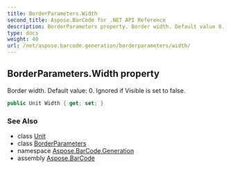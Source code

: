 ```yaml
---
title: BorderParameters.Width
second_title: Aspose.BarCode for .NET API Reference
description: BorderParameters property. Border width. Default value 0. Ignored if Visible is set to false
type: docs
weight: 40
url: /net/aspose.barcode.generation/borderparameters/width/
---
```

## BorderParameters.Width property

Border width. Default value: 0. Ignored if Visible is set to false.

```csharp
public Unit Width { get; set; }
```

### See Also

* class [Unit](../../unit/)
* class [BorderParameters](../)
* namespace [Aspose.BarCode.Generation](../../../aspose.barcode.generation/)
* assembly [Aspose.BarCode](../../../)


